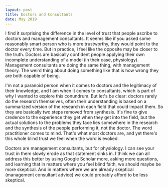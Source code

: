 ```yaml
---
layout: post
title: Doctors and Consultants
date: May 2019
---
```


I find it surprising the difference in the level of trust that people ascribe to doctors and management consultants. It seems like if you asked some reasonably smart person who is more trustworthy, they would point to the doctor every time. But in practice, I feel like the opposite may be closer to the truth. Doctors are basically confident people applying their own incomplete understanding of a model (in their case, physiology). Management consultants are doing the same thing, with management theory. The weird thing about doing something like that is how wrong they are both capable of being.

I'm not a paranoid person when it comes to doctors and the legitimacy of their knowledge, and I am when it comes to consultants, which is part of why I wanted to explore this conundrum. But let's be clear: doctors rarely do the research themselves, often their understanding is based on a summarized version of the research in each field that could impact them. So they are basically two steps removed from synthesis. It's fine to give credence to the experience they get when they get into the field, but the actual solutions to the problems they face lies somewhere in the research and the synthesis of the people performing it, not the doctor. The word practitioner comes to mind. That's what most doctors are, and yet there's this whole blind trust we feel when the word is evoked.

Doctors are management consultants, but for physiology. I can see your trust in them slowly erode as that statement sinks in. I think we can all address this better by using Google Scholar more, asking more questions, and learning that in matters where you feel blind faith, we should maybe be more skeptical. And in matters where we are already skeptical (management consultant advice) we could probably afford to be less skeptical.
